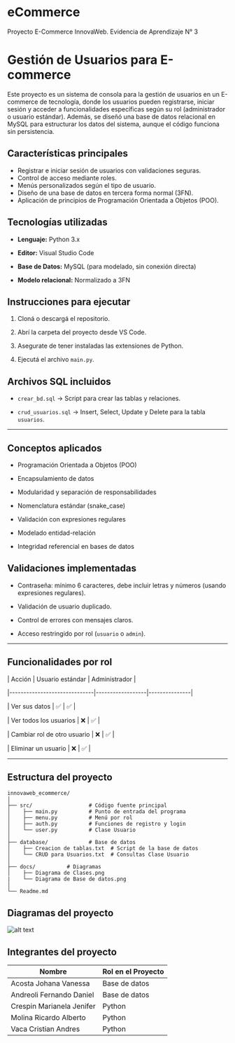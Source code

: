 # eCommerce
Proyecto E-Commerce InnovaWeb. Evidencia de Aprendizaje N° 3

# Gestión de Usuarios para E-commerce

Este proyecto es un sistema de consola para la gestión de usuarios en un E-commerce de tecnología, donde los usuarios pueden registrarse, iniciar sesión y acceder a funcionalidades específicas según su rol (administrador o usuario estándar). Además, se diseñó una base de datos relacional en MySQL para estructurar los datos del sistema, aunque el código funciona sin persistencia.

## Características principales

- Registrar e iniciar sesión de usuarios con validaciones seguras.
- Control de acceso mediante roles.
- Menús personalizados según el tipo de usuario.
- Diseño de una base de datos en tercera forma normal (3FN).
- Aplicación de principios de Programación Orientada a Objetos (POO).

##  Tecnologías utilizadas

- **Lenguaje:** Python 3.x

- **Editor:** Visual Studio Code

- **Base de Datos:** MySQL (para modelado, sin conexión directa)

- **Modelo relacional:** Normalizado a 3FN

## Instrucciones para ejecutar

1. Cloná o descargá el repositorio.

2. Abrí la carpeta del proyecto desde VS Code.

3. Asegurate de tener instaladas las extensiones de Python.

4. Ejecutá el archivo `main.py`.

##  Archivos SQL incluidos

- `crear_bd.sql` → Script para crear las tablas y relaciones.

- `crud_usuarios.sql` → Insert, Select, Update y Delete para la tabla `usuarios`.

---

##  Conceptos aplicados

- Programación Orientada a Objetos (POO)

- Encapsulamiento de datos

- Modularidad y separación de responsabilidades

- Nomenclatura estándar (snake_case)

- Validación con expresiones regulares

- Modelado entidad-relación

- Integridad referencial en bases de datos


##  Validaciones implementadas

- Contraseña: mínimo 6 caracteres, debe incluir letras y números (usando expresiones regulares).

- Validación de usuario duplicado.

- Control de errores con mensajes claros.

- Acceso restringido por rol (`usuario` o `admin`).

---

##  Funcionalidades por rol

| Acción                        | Usuario estándar | Administrador |

|------------------------------|------------------|---------------|

| Ver sus datos                | ✅               | ✅            |

| Ver todos los usuarios       | ❌               | ✅            |

| Cambiar rol de otro usuario  | ❌               | ✅            |

| Eliminar un usuario          | ❌               | ✅            |

---

## Estructura del proyecto

```
innovaweb_ecommerce/
│
├── src/                  # Código fuente principal
│    ├── main.py          # Punto de entrada del programa  
│    ├── menu.py          # Menú por rol
│    ├── auth.py          # Funciones de registro y login
│    └── user.py          # Clase Usuario
│
├── database/             # Base de datos
│    ├── Creacion de tablas.txt  # Script de la base de datos
│    └── CRUD para Usuarios.txt  # Consultas Clase Usuario
│
├── docs/          # Diagramas
│    ├── Diagrama de Clases.png  
|    └── Diagrama de Base de datos.png
│
└── Readme.md       
```

## Diagramas del proyecto
![alt text](/images/)

## Integrantes del proyecto

| Nombre | Rol en el Proyecto |
|------|-----|
| Acosta Johana Vanessa | Base de datos |
| Andreoli Fernando Daniel | Base de datos |
| Crespin Marianela Jenifer | Python |
| Molina Ricardo Alberto | Python |
| Vaca Cristian Andres | Python |
